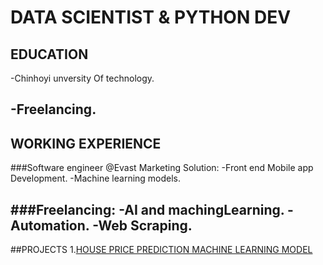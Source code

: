 # DATA SCIENTIST & PYTHON DEV

## EDUCATION
-Chinhoyi unversity Of technology.
 
-Freelancing.
---
## WORKING EXPERIENCE

###Software engineer @Evast Marketing Solution:
-Front end Mobile app Development.
-Machine learning models.

###Freelancing:
-AI and machingLearning.
-Automation.
-Web Scraping.
---
##PROJECTS
1.[HOUSE PRICE PREDICTION MACHINE LEARNING MODEL](https://github.com/Brizleirtee/Regression_Machine_Learning)

